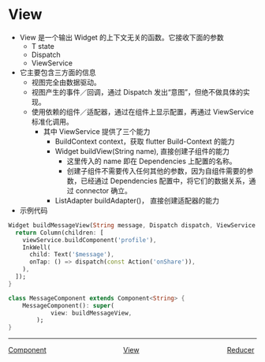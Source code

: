 <!--
 * @Author: zhengyuan
 * @LastEditors: zhengyuan
 * @Description: file content
 * @Date: 2019-04-25 17:28:15
 * @LastEditTime: 2019-04-26 09:53:19
 -->
# View

-   View 是一个输出 Widget 的上下文无关的函数。它接收下面的参数
    -   T state
    -   Dispatch
    -   ViewService
-   它主要包含三方面的信息
    -   视图完全由数据驱动。
    -   视图产生的事件／回调，通过 Dispatch 发出“意图”，但绝不做具体的实现。
    -   使用依赖的组件／适配器，通过在组件上显示配置，再通过 ViewService 标准化调用。
        -   其中 ViewService 提供了三个能力
            -   BuildContext context，获取 flutter Build-Context 的能力
            -   Widget buildView(String name), 直接创建子组件的能力
                -   这里传入的 name 即在 Dependencies 上配置的名称。
                -   创建子组件不需要传入任何其他的参数，因为自组件需要的参数，已经通过 Dependencies 配置中，将它们的数据关系，通过 connector 确立。
            -   ListAdapter buildAdapter()， 直接创建适配器的能力
-   示例代码

```dart
Widget buildMessageView(String message, Dispatch dispatch, ViewService viewService) {
  return Column(children: [
    viewService.buildComponent('profile'),
    InkWell(
      child: Text('$message'),
      onTap: () => dispatch(const Action('onShare')),
    ),
  ]);
}

class MessageComponent extends Component<String> {
    MessageComponent(): super(
            view: buildMessageView,
        );
}
```
---
<div style="width:100%;height:40px;">
    <a style="width:33%;float:left;" href="./Component-cn.md">Component</a>
    <a style="width:33%;float:left;text-align:center;" href="./View-cn.md">View</a>
    <a style="width:33%;float:left;text-align:right;" href="./Reducer-cn.1.md">Reducer</a>
</div>